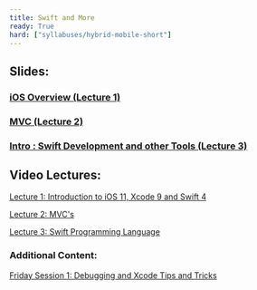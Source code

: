 ```yaml
---
title: Swift and More
ready: True
hard: ["syllabuses/hybrid-mobile-short"]
---
```


## Slides:

### [iOS Overview (Lecture 1)](Lecture%201%20Slides.pdf)
### [MVC (Lecture 2)](Lecture%202%20Slides.pdf)
### [Intro : Swift Development and other Tools (Lecture 3)](Lecture%203%20Slides.pdf)


## Video Lectures:

[Lecture 1: Introduction to iOS 11, Xcode 9 and Swift 4](https://www.youtube.com/watch?v=71pyOB4TPRE&t=4s)

[Lecture 2: MVC's](https://www.youtube.com/watch?v=w7a79cx3UaY&list=PLPA-ayBrweUzGFmkT_W65z64MoGnKRZMq&index=2)

[Lecture 3: Swift Programming Language](https://www.youtube.com/watch?v=ZbpjTPzf8x4&list=PLPA-ayBrweUzGFmkT_W65z64MoGnKRZMq&index=4)

### Additional Content:

[Friday Session 1: Debugging and Xcode Tips and Tricks](https://www.youtube.com/watch?v=-UtIg4Lt7T8&list=PLPA-ayBrweUzGFmkT_W65z64MoGnKRZMq&index=3)

